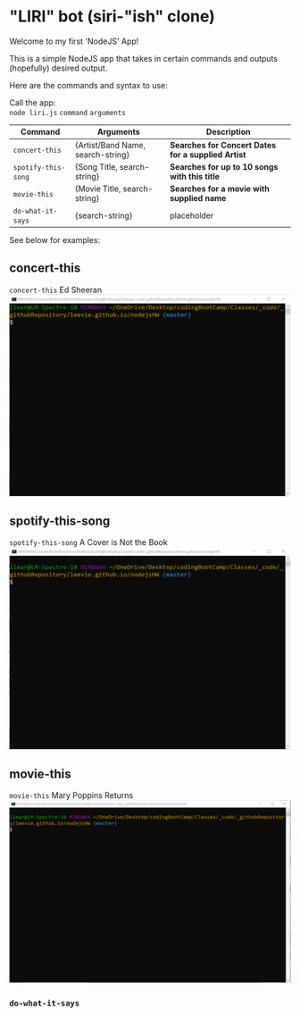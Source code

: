 "LIRI" bot (siri-"ish" clone)
====

Welcome to my first 'NodeJS' App!  

This is a simple NodeJS app that takes in certain commands and outputs (hopefully) desired output.  

Here are the commands and syntax to use:

Call the app:  
`node liri.js` `command` `arguments`

| Command | Arguments | Description
| --- | --- | --- |
| `concert-this` | {Artist/Band Name, search-string} | **Searches for Concert Dates for a supplied Artist** |
| `spotify-this-song` | {Song Title, search-string} | **Searches for up to 10 songs with this title** |
| `movie-this` | {Movie Title, search-string} | **Searches for a movie with supplied name** |
| `do-what-it-says` | {search-string} | placeholder |

See below for examples:

## concert-this  
`concert-this` Ed Sheeran  
<img src="figure1.gif" width="800"> 

## spotify-this-song  
`spotify-this-song` A Cover is Not the Book
<img src="figure2.gif" width="800"> 


## movie-this
`movie-this` Mary Poppins Returns
<img src="figure3.gif" width="800"> 


### `do-what-it-says`  